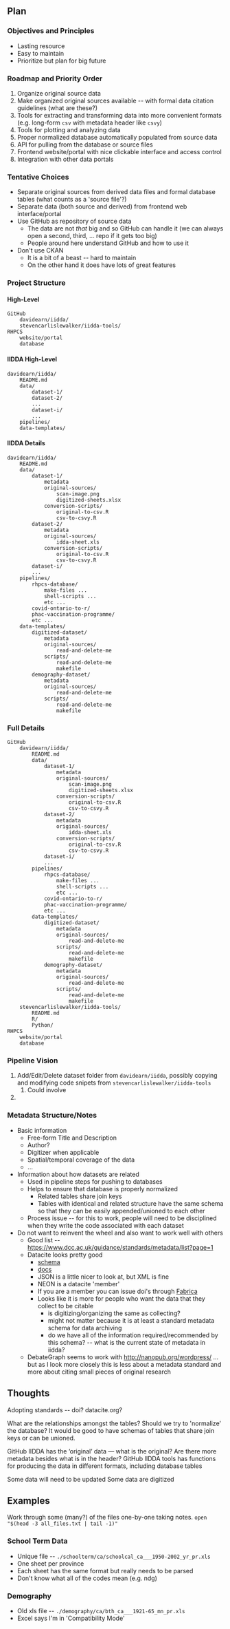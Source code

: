 ## Plan

### Objectives and Principles

* Lasting resource
* Easy to maintain
* Prioritize but plan for big future

### Roadmap and Priority Order

1. Organize original source data 
2. Make organized original sources available -- with formal data citation guidelines (what are these?)
3. Tools for extracting and transforming data into more convenient formats (e.g. long-form `csv` with metadata header like `csvy`)
4. Tools for plotting and analyzing data
5. Proper normalized database automatically populated from source data
6. API for pulling from the database or source files
7. Frontend website/portal with nice clickable interface and access control
8. Integration with other data portals

### Tentative Choices

* Separate original sources from derived data files and formal database tables (what counts as a 'source file'?)
* Separate data (both source and derived) from frontend web interface/portal
* Use GitHub as repository of source data
  * The data are not _that_ big and so GitHub can handle it (we can always open a second, third, ... repo if it gets too big)
  * People around here understand GitHub and how to use it
* Don't use CKAN
  * It is a bit of a beast -- hard to maintain
  * On the other hand it does have lots of great features

### Project Structure

#### High-Level

```
GitHub
    davidearn/iidda/
    stevencarlislewalker/iidda-tools/
RHPCS
    website/portal
    database
```

#### IIDDA High-Level

```
davidearn/iidda/
    README.md
    data/
        dataset-1/
        dataset-2/
        ...
        dataset-i/
        ...
    pipelines/
    data-templates/
```

#### IIDDA Details

```
davidearn/iidda/
    README.md
    data/
        dataset-1/
            metadata
            original-sources/
                scan-image.png
                digitized-sheets.xlsx
            conversion-scripts/
                original-to-csv.R
                csv-to-csvy.R
        dataset-2/
            metadata
            original-sources/
                idda-sheet.xls
            conversion-scripts/
                original-to-csv.R
                csv-to-csvy.R
        dataset-i/
        ...
    pipelines/
        rhpcs-database/
            make-files ...
            shell-scripts ...
            etc ...
        covid-ontario-to-r/
        phac-vaccination-programme/
        etc ...
    data-templates/
        digitized-dataset/
            metadata
            original-sources/
                read-and-delete-me
            scripts/
                read-and-delete-me
                makefile
        demography-dataset/
            metadata
            original-sources/
                read-and-delete-me
            scripts/
                read-and-delete-me
                makefile
```

### Full Details

```
GitHub
    davidearn/iidda/
        README.md
        data/
            dataset-1/
                metadata
                original-sources/
                    scan-image.png
                    digitized-sheets.xlsx
                conversion-scripts/
                    original-to-csv.R
                    csv-to-csvy.R
            dataset-2/
                metadata
                original-sources/
                    idda-sheet.xls
                conversion-scripts/
                    original-to-csv.R
                    csv-to-csvy.R
            dataset-i/
            ...
        pipelines/
            rhpcs-database/
                make-files ...
                shell-scripts ...
                etc ...
            covid-ontario-to-r/
            phac-vaccination-programme/
            etc ...
        data-templates/
            digitized-dataset/
                metadata
                original-sources/
                    read-and-delete-me
                scripts/
                    read-and-delete-me
                    makefile
            demography-dataset/
                metadata
                original-sources/
                    read-and-delete-me
                scripts/
                    read-and-delete-me
                    makefile
    stevencarlislewalker/iidda-tools/
        README.md
        R/
        Python/
RHPCS
    website/portal
    database
```

### Pipeline Vision

1. Add/Edit/Delete dataset folder from `davidearn/iidda`, possibly copying and modifying code snipets from `stevencarlislewalker/iidda-tools`
   1. Could involve 
2. 

### Metadata Structure/Notes

* Basic information
  * Free-form Title and Description
  * Author?
  * Digitizer when applicable
  * Spatial/temporal coverage of the data
  * ...
* Information about how datasets are related
  * Used in pipeline steps for pushing to databases
  * Helps to ensure that database is properly normalized
    * Related tables share join keys
    * Tables with identical and related structure have the same schema so that they can be easily appended/unioned to each other
  * Process issue -- for this to work, people will need to be disciplined when they write the code associated with each dataset
* Do not want to reinvent the wheel and also want to work well with others
  * Good list -- https://www.dcc.ac.uk/guidance/standards/metadata/list?page=1
  * Datacite looks pretty good
    * [schema](https://schema.datacite.org/meta/kernel-4.4/metadata.xsd)
    * [docs](https://schema.datacite.org/meta/kernel-4.4/doc/DataCite-MetadataKernel_v4.4.pdf)
    * JSON is a little nicer to look at, but XML is fine
    * NEON is a datacite 'member'
    * If you are a member you can issue doi's through [Fabrica](https://support.datacite.org/docs/doi-fabrica)
    * Looks like it is more for people who want the data that they collect to be citable
      * is digitizing/organizing the same as collecting?
      * might not matter because it is at least a standard metadata schema for data archiving
      * do we have all of the information required/recommended by this schema? -- what is the current state of metadata in iidda?
  * DebateGraph seems to work with http://nanopub.org/wordpress/ ... but as I look more closely this is less about a metadata standard and more about citing small pieces of original research

## Thoughts

Adopting standards -- doi? datacite.org?

What are the relationships amongst the tables?
Should we try to 'normalize' the database?
It would be good to have schemas of tables that share join keys or can be unioned.

GitHub IIDDA has the ‘original’ data — what is the original?  Are there more metadata besides what is in the header?
GitHub IIDDA tools has functions for producing the data in different formats, including database tables

Some data will need to be updated
Some data are digitized

## Examples

Work through some (many?) of the files one-by-one taking notes.
 `open "$(head -3 all_files.txt | tail -1)"`

### School Term Data

* Unique file -- `./schoolterm/ca/schoolcal_ca___1950-2002_yr_pr.xls`
* One sheet per province
* Each sheet has the same format but really needs to be parsed
* Don't know what all of the codes mean (e.g. ndg)

### Demography

* Old xls file -- `./demography/ca/bth_ca___1921-65_mn_pr.xls`
* Excel says I'm in 'Compatibility Mode'